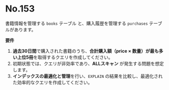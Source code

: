 # No.153

書籍情報を管理する `books` テーブル と、購入履歴を管理する `purchases` テーブルがあります。

**要件**

1. **過去30日間**で購入された書籍のうち、**合計購入額（price × 数量）が最も多い上位5冊**を取得するクエリを作成してください。
2. 初期状態では、クエリが非効率であり、**ALLスキャン** が発生する問題を想定します。
3. **インデックスの最適化と管理**を行い、`EXPLAIN` の結果を比較し、最適化された効率的なクエリを作成してください。
